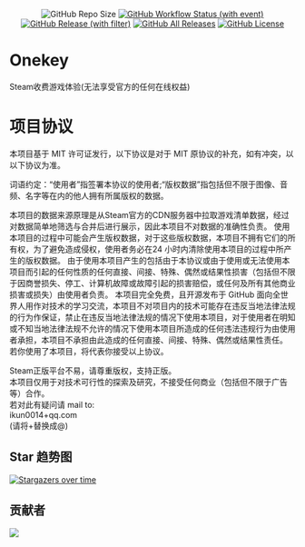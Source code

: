 <div align="center">

![GitHub Repo Size](https://img.shields.io/github/repo-size/Onekey-Project/Onekey?style=for-the-badge)
[![GitHub Workflow Status (with event)](https://img.shields.io/github/actions/workflow/status/Onekey-Project/Onekey/build_beta.yml?style=for-the-badge)](https://github.com/Onekey-Project/Onekey/actions/workflows/build_beta.yml)
[![GitHub Release (with filter)](https://img.shields.io/github/v/release/Onekey-Project/Onekey?style=for-the-badge)](https://github.com/Onekey-Project/Onekey/releases/latest)
[![GitHub All Releases](https://img.shields.io/github/downloads/Onekey-Project/Onekey/total?style=for-the-badge&color=violet)](https://github.com/Onekey-Project/Onekey/releases)
[![GitHub License](https://img.shields.io/github/license/Onekey-Project/Onekey?style=for-the-badge)](https://github.com/Onekey-Project/Onekey/blob/main/LICENSE)

</div>

# Onekey
Steam收费游戏体验(无法享受官方的任何在线权益)  

# 项目协议
本项目基于 MIT 许可证发行，以下协议是对于 MIT 原协议的补充，如有冲突，以以下协议为准。

词语约定：“使用者”指签署本协议的使用者;“版权数据”指包括但不限于图像、音频、名字等在内的他人拥有所属版权的数据。

本项目的数据来源原理是从Steam官方的CDN服务器中拉取游戏清单数据，经过对数据简单地筛选与合并后进行展示，因此本项目不对数据的准确性负责。
使用本项目的过程中可能会产生版权数据，对于这些版权数据，本项目不拥有它们的所有权，为了避免造成侵权，使用者务必在24 小时内清除使用本项目的过程中所产生的版权数据。
由于使用本项目产生的包括由于本协议或由于使用或无法使用本项目而引起的任何性质的任何直接、间接、特殊、偶然或结果性损害（包括但不限于因商誉损失、停工、计算机故障或故障引起的损害赔偿，或任何及所有其他商业损害或损失）由使用者负责。
本项目完全免费，且开源发布于 GitHub 面向全世界人用作对技术的学习交流，本项目不对项目内的技术可能存在违反当地法律法规的行为作保证，禁止在违反当地法律法规的情况下使用本项目，对于使用者在明知或不知当地法律法规不允许的情况下使用本项目所造成的任何违法违规行为由使用者承担，本项目不承担由此造成的任何直接、间接、特殊、偶然或结果性责任。
若你使用了本项目，将代表你接受以上协议。

Steam正版平台不易，请尊重版权，支持正版。  
本项目仅用于对技术可行性的探索及研究，不接受任何商业（包括但不限于广告等）合作。  
若对此有疑问请 mail to:  
ikun0014+qq.com  
(请将+替换成@)

## Star 趋势图

[![Stargazers over time](https://starchart.cc/Onekey-Project/Onekey.svg)](https://starchart.cc/Onekey-Project/Onekey)

## 贡献者

<a href="https://github.com/ikun0014/Onekey/graphs/contributors">
  <img src="https://contrib.rocks/image?repo=ikun0014/Onekey" />
</a>
